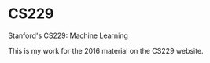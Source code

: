# CS229
Stanford's CS229: Machine Learning

This is my work for the 2016 material on the CS229 website.
